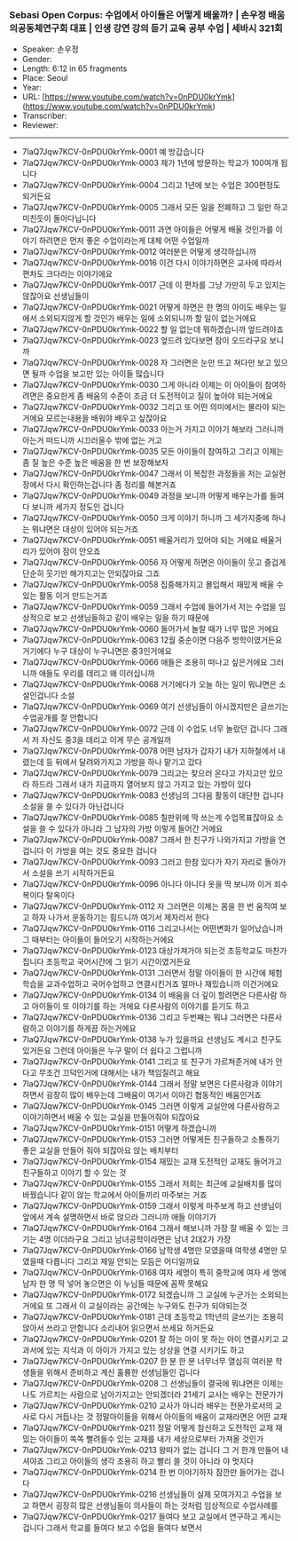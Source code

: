 ### Sebasi Open Corpus: 수업에서 아이들은 어떻게 배울까? | 손우정 배움의공동체연구회 대표 | 인생 강연 강의 듣기 교육 공부 수업 | 세바시 321회

- Speaker: 손우정
- Gender: 
- Length: 6:12 in 65 fragments
- Place: Seoul
- Year: 
- URL: [https://www.youtube.com/watch?v=0nPDU0krYmk] (https://www.youtube.com/watch?v=0nPDU0krYmk)
- Transcriber: 
- Reviewer: 

---

- 7IaQ7Jqw7KCV-0nPDU0krYmk-0001 예 방갑습니다
- 7IaQ7Jqw7KCV-0nPDU0krYmk-0003 제가 1년에 방문하는 학교가 100여개 됩니다
- 7IaQ7Jqw7KCV-0nPDU0krYmk-0004 그리고 1년에 보는 수업은 300편정도 되거든요
- 7IaQ7Jqw7KCV-0nPDU0krYmk-0005 그래서 모든 일을 전폐하고 그 일만 하고 미친듯이 돌아다닙니다
- 7IaQ7Jqw7KCV-0nPDU0krYmk-0011 과연 아이들은 어떻게 배울 것인가를 이야기 하려면은 먼저 좋은 수업이라는게 대체 어떤 수업일까
- 7IaQ7Jqw7KCV-0nPDU0krYmk-0012 여러분은 어떻게 생각하십니까
- 7IaQ7Jqw7KCV-0nPDU0krYmk-0016 이건 다시 이야기하면은 교사에 따라서 편차도 크다라는 이야기에요
- 7IaQ7Jqw7KCV-0nPDU0krYmk-0017 근데 이 편차를 그냥 가만히 두고 있지는 않잖아요 선생님들이
- 7IaQ7Jqw7KCV-0nPDU0krYmk-0021 어떻게 하면은 한 명의 아이도 배우는 일에서 소외되지않게 할 것인가 배우는 일에 소외되니까 할 일이 없는거에요
- 7IaQ7Jqw7KCV-0nPDU0krYmk-0022 할 일 없는데 뭐하겠습니까 엎드려야죠
- 7IaQ7Jqw7KCV-0nPDU0krYmk-0023 엎드려 있다보면 잠이 오드라구요 보니까
- 7IaQ7Jqw7KCV-0nPDU0krYmk-0028 자 그러면은 눈만 뜨고 쳐다만 보고 있으면 될까 수업을 보고만 있는 아이들 많습니다
- 7IaQ7Jqw7KCV-0nPDU0krYmk-0030 그게 아니라 이제는 이 아이들이 참여하려면은 중요한게 좀 배움의 수준이 조금 더 도전적이고 질이 높아야 되는거에요
- 7IaQ7Jqw7KCV-0nPDU0krYmk-0032 그리고 또 어떤 의미에서는 몰라야 되는거에요 모르는내용을 배워야 배우고 싶잖아요
- 7IaQ7Jqw7KCV-0nPDU0krYmk-0033 아는거 가지고 이야기 해보라 그러니까 아는거 떠드니까 시끄러울수 밖에 없는 거고
- 7IaQ7Jqw7KCV-0nPDU0krYmk-0035 모든 아이들이 참여하고 그리고 이제는 좀 질 높은 수준 높은 배움을 한 번 보장해보자
- 7IaQ7Jqw7KCV-0nPDU0krYmk-0047 그래서 이 복잡한 과정들을 저는 교실현장에서 다시 확인하는겁니다 좀 정리를 해본거죠
- 7IaQ7Jqw7KCV-0nPDU0krYmk-0049 과정을 보니까 어떻게 배우는가를 들여다 보니까 세가지 정도인 겁니다
- 7IaQ7Jqw7KCV-0nPDU0krYmk-0050 크게 이야기 하니까 그 세가지중에 하나는 뭐냐면은 대상이 있어야 되는거죠
- 7IaQ7Jqw7KCV-0nPDU0krYmk-0051 배울거리가 있어야 되는 거에요 배울거리가 있어야 잠이 안오죠
- 7IaQ7Jqw7KCV-0nPDU0krYmk-0056 자 어떻게 하면은 아이들이 웃고 즐겁게 단순히 웃기만 해가지고는 안되잖아요 그죠
- 7IaQ7Jqw7KCV-0nPDU0krYmk-0058 집중해가지고 몰입해서 재밌게 배울 수 있는 활동 이거 만드는거죠
- 7IaQ7Jqw7KCV-0nPDU0krYmk-0059 그래서 수업에 들어가서 저는 수업을 임상적으로 보고 선생님들하고 같이 배우는 일을 하기 때문에
- 7IaQ7Jqw7KCV-0nPDU0krYmk-0060 들어가서 놀랄 때가 너무 많은 거에요
- 7IaQ7Jqw7KCV-0nPDU0krYmk-0063 12월 중순이면 다음주 방학이였거든요 거기에다 누구 대상이 누구냐면은 중3인거에요
- 7IaQ7Jqw7KCV-0nPDU0krYmk-0066 애들은 조용히 떠나고 싶은거에요 그러니까 애들도 우리를 데리고 왜 이러십니까
- 7IaQ7Jqw7KCV-0nPDU0krYmk-0068 거기에다가 오늘 하는 일이 뭐냐면은 소설인겁니다 소설
- 7IaQ7Jqw7KCV-0nPDU0krYmk-0069 여기 선생님들이 아시겠지만은 글쓰기는 수업공개를 잘 안합니다
- 7IaQ7Jqw7KCV-0nPDU0krYmk-0072 근데 이 수업도 너무 놀랐던 겁니다 그래서 저 자신도 중3을 데리고 이게 무슨 공개일까
- 7IaQ7Jqw7KCV-0nPDU0krYmk-0078 어떤 남자가 갑자기 내가 지하철에서 내렸는데 등 뒤에서 달려와가지고 가방을 하나 맡기고 갔다
- 7IaQ7Jqw7KCV-0nPDU0krYmk-0079 그리고는 찾으러 온다고 가지고만 있으라 하드라 그래서 내가 지금까지 열어보지 않고 가지고 있는 가방이 있다
- 7IaQ7Jqw7KCV-0nPDU0krYmk-0083 선생님의 그다음 활동이 대단한 겁니다 소설을 쓸 수 있다가 아닌겁니다
- 7IaQ7Jqw7KCV-0nPDU0krYmk-0085 칠판위에 딱 쓰는게 수업목표잖아요 소설을 쓸 수 있다가 아니라 그 남자의 가방 이렇게 들어간 거에요
- 7IaQ7Jqw7KCV-0nPDU0krYmk-0087 그래서 한 친구가 나와가지고 가방을 연겁니다 이 가방을 여는 것도 중요한 겁니다
- 7IaQ7Jqw7KCV-0nPDU0krYmk-0093 그러고 한참 있다가 자기 자리로 돌아가서 소설을 쓰기 시작하거든요
- 7IaQ7Jqw7KCV-0nPDU0krYmk-0096 아니다 아니다 옷을 딱 보니까 이거 죄수복이다 탈옥이다
- 7IaQ7Jqw7KCV-0nPDU0krYmk-0112 자 그러면은 이제는 몸을 한 번 움직여 보고 하자 나가서 운동하기는 힘드니까 여기서 제자리서 한다
- 7IaQ7Jqw7KCV-0nPDU0krYmk-0116 그리고나서는 어떤변화가 일어났습니까 그 때부터는 아이들이 들어오기 시작하는거에요
- 7IaQ7Jqw7KCV-0nPDU0krYmk-0123 대상가져가야 되는것 초등학교도 마찬가집니다 초등학교 국어시간에 그 읽기 시간이였거든요
- 7IaQ7Jqw7KCV-0nPDU0krYmk-0131 그러면서 정말 아이들이 한 시간에 체험학습을 교과수업하고 국어수업하고 연결시킨거죠 얼마나 재밌습니까 이건거에요
- 7IaQ7Jqw7KCV-0nPDU0krYmk-0134 이 배움을 더 깊이 할려면은 다른사람 하고 아이들이 또 이야기를 하는 거에요 다른사람의 이야기를 듣기도 하고
- 7IaQ7Jqw7KCV-0nPDU0krYmk-0136 그리고 두번째는 뭐냐 그러면은 다른사람하고 이야기를 하게끔 하는거에요
- 7IaQ7Jqw7KCV-0nPDU0krYmk-0138 누가 있을까요 선생님도 계시고 친구도 있거든요 그런데 아이들은 누구 말이 더 쉽다고 그럽니까
- 7IaQ7Jqw7KCV-0nPDU0krYmk-0141 그리고 또 친구가 가르쳐준거에 내가 안다고 무조건 끄덕인거에 대해서는 내가 책임질려고 해요
- 7IaQ7Jqw7KCV-0nPDU0krYmk-0144 그래서 정말 보면은 다른사람과 이야기하면서 굉장히 많이 배우는데 그배움이 여기서 이야긴 협동적인 배움인거죠
- 7IaQ7Jqw7KCV-0nPDU0krYmk-0145 그러면 이렇게 교실안에 다른사람하고 이야기하면서 배울 수 있는 교실을 만들어줘야 되잖아요
- 7IaQ7Jqw7KCV-0nPDU0krYmk-0151 어떻게 하겠습니까
- 7IaQ7Jqw7KCV-0nPDU0krYmk-0153 그러면 어떻게든 친구들하고 소통하기 좋은 교실을 만들어 줘야 되잖아요 앉는 배치부터
- 7IaQ7Jqw7KCV-0nPDU0krYmk-0154 재밌는 교재 도전적인 교재도 들어가고 친구들하고 이야기 할 수 있는 것
- 7IaQ7Jqw7KCV-0nPDU0krYmk-0155 그래서 저희는 최근에 교실배치를 많이 바꿨습니다 같이 앉는 학교에서 아이들끼리 마주보는 거죠
- 7IaQ7Jqw7KCV-0nPDU0krYmk-0159 그래서 이렇게 마주보게 하고 선생님이 앞에서 계속 설명하면서 바로 앉으라 그러니까 애들 이야기가
- 7IaQ7Jqw7KCV-0nPDU0krYmk-0164 그래서 해보니까 가장 잘 배울 수 있는 크기는 4명 이더라구요 그리고 남녀공학이라면은 남녀 2대2가 가장
- 7IaQ7Jqw7KCV-0nPDU0krYmk-0166 남학생 4명만 모였을때 여학생 4명만 모였을때 다릅니다 그리고 제일 안되는 모듬은 어디일까요
- 7IaQ7Jqw7KCV-0nPDU0krYmk-0168 여자 세명이 특히 중학교에 여자 세 명에 남자 한 명 딱 넣어 놓으면은 이 누님들 때문에 꼼짝 못해요
- 7IaQ7Jqw7KCV-0nPDU0krYmk-0172 되겠습니까 그 교실에 누군가는 소외되는거에요 또 그래서 이 교실이라는 공간에는 누구와도 친구가 되야되는것
- 7IaQ7Jqw7KCV-0nPDU0krYmk-0181 근데 초등학교 1학년의 글쓰기는 조용히 앉아서 쓰라고 안합니다 소리내어 읽으면서 쓰세요 하거든요
- 7IaQ7Jqw7KCV-0nPDU0krYmk-0201 잘 하는 아이 못 하는 아이 연결시키고 교과서에 있는 지식과 이 아이가 가지고 있는 상상을 연결 시키기도 하고
- 7IaQ7Jqw7KCV-0nPDU0krYmk-0207 한 분 한 분 너무너무 열심히 여러분 학생들을 위해서 준비하고 계신 훌륭한 선생님들인 겁니다
- 7IaQ7Jqw7KCV-0nPDU0krYmk-0208 그 선생님들이 결국에 뭐냐면은 이제는 나도 가르치는 사람으로 남아가지고는 안되겠더라 21세기 교사는 배우는 전문가가
- 7IaQ7Jqw7KCV-0nPDU0krYmk-0210 교사가 아니라 배우는 전문가로서의 교사로 다시 거듭나는 것 정말아이들을 위해서 아이들의 배움이 교재라면은 어떤 교재
- 7IaQ7Jqw7KCV-0nPDU0krYmk-0211 정말 어떻게 참신하고 도전적인 교재 재밌는 아이들이 쏙쏙 빨려들수 있는 교재를 내가 세상으로부터 가져올 것인가
- 7IaQ7Jqw7KCV-0nPDU0krYmk-0213 왕따가 없는 겁니다 그 거 한개 만들어 내셔야죠 그리고 아이들의 생각 조용히 하고 빨리 쓸 것이 아니라 야 멋지다
- 7IaQ7Jqw7KCV-0nPDU0krYmk-0214 한 번 이야기하자 잠깐만 들어가는 겁니다
- 7IaQ7Jqw7KCV-0nPDU0krYmk-0216 선생님들이 실제 모여가지고 수업을 보고 하면서 굉장히 많은 선생님들이 의사들이 하는 것처럼 임상적으로 수업사례를
- 7IaQ7Jqw7KCV-0nPDU0krYmk-0217 들여다 보고 교실에서 연구하고 계시는 겁니다 그래서 학교를 들여다 보고 수업을 들여다 보면서

